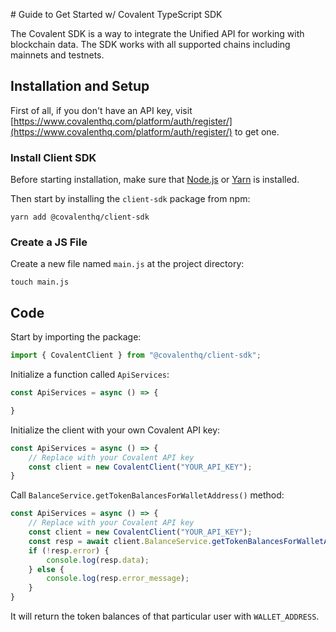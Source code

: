 # Guide to Get Started w/ Covalent TypeScript SDK

The Covalent SDK is a way to integrate the Unified API for working with blockchain data. The SDK works with all supported chains including mainnets and testnets.

## Installation and Setup

First of all, if you don't have an API key, visit [https://www.covalenthq.com/platform/auth/register/](https://www.covalenthq.com/platform/auth/register/) to get one.

### Install Client SDK

Before starting installation, make sure that [Node.js](https://nodejs.org/en) or [Yarn](https://yarnpkg.com/) is installed.

Then start by installing the `client-sdk` package from npm:

```
yarn add @covalenthq/client-sdk
```

### Create a JS File

Create a new file named `main.js` at the project directory:

```
touch main.js
```

## Code

Start by importing the package:

```javascript
import { CovalentClient } from "@covalenthq/client-sdk";
```
Initialize a function called `ApiServices`:

```javascript
const ApiServices = async () => {

}
```

Initialize the client with your own Covalent API key:

```javascript
const ApiServices = async () => {
    // Replace with your Covalent API key
    const client = new CovalentClient("YOUR_API_KEY");
}
```

Call `BalanceService.getTokenBalancesForWalletAddress()` method:

```javascript
const ApiServices = async () => {
    // Replace with your Covalent API key
    const client = new CovalentClient("YOUR_API_KEY");
    const resp = await client.BalanceService.getTokenBalancesForWalletAddress("eth-mainnet", "WALLET_ADDRESS"); 
    if (!resp.error) {
        console.log(resp.data);
    } else {
        console.log(resp.error_message);
    }
}
```

It will return the token balances of that particular user with `WALLET_ADDRESS`.